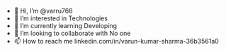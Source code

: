 - 👋 Hi, I’m @varru766
- 👀 I’m interested in Technologies
- 🌱 I’m currently learning Developing
- 💞️ I’m looking to collaborate with No one
- 📫 How to reach me linkedin.com/in/varun-kumar-sharma-36b3561a0

<!---
varru766/varru766 is a ✨ special ✨ repository because its `README.md` (this file) appears on your GitHub profile.
You can click the Preview link to take a look at your changes.
--->
